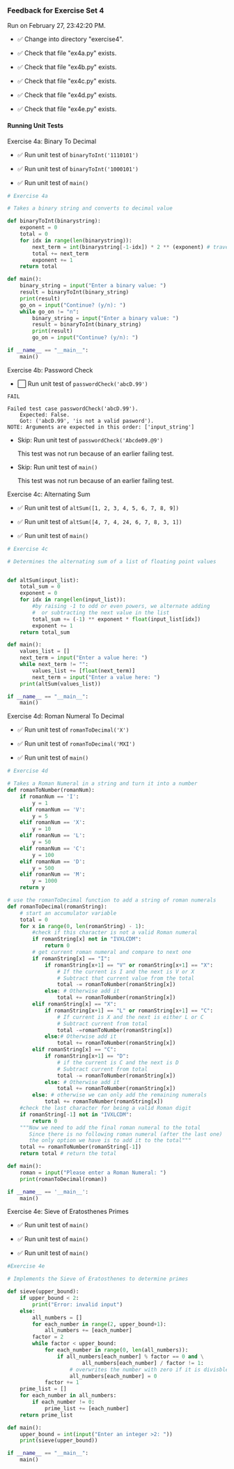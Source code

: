 ### Feedback for Exercise Set 4

Run on February 27, 23:42:20 PM.

+ :white_check_mark: Change into directory "exercise4".

+ :white_check_mark: Check that file "ex4a.py" exists.

+ :white_check_mark: Check that file "ex4b.py" exists.

+ :white_check_mark: Check that file "ex4c.py" exists.

+ :white_check_mark: Check that file "ex4d.py" exists.

+ :white_check_mark: Check that file "ex4e.py" exists.

#### Running Unit Tests

Exercise 4a: Binary To Decimal

+ :white_check_mark: Run unit test of `binaryToInt('1110101')`

+ :white_check_mark: Run unit test of `binaryToInt('1000101')`

+ :white_check_mark: Run unit test of `main()`
```python
# Exercise 4a

# Takes a binary string and converts to decimal value

def binaryToInt(binarystring):
    exponent = 0
    total = 0
    for idx in range(len(binarystring)):
        next_term = int(binarystring[-1-idx]) * 2 ** (exponent) # traverses string backwards
        total += next_term
        exponent += 1
    return total

def main():
    binary_string = input("Enter a binary value: ")
    result = binaryToInt(binary_string)
    print(result)
    go_on = input("Continue? (y/n): ")
    while go_on != "n":
        binary_string = input("Enter a binary value: ")
        result = binaryToInt(binary_string)
        print(result)
        go_on = input("Continue? (y/n): ")

if __name__ == "__main__":
    main()

```

Exercise 4b: Password Check

+ :white_large_square: Run unit test of `passwordCheck('abcD.99')`
```
FAIL 

Failed test case passwordCheck('abcD.99').
    Expected: False.
    Got: ('abcD.99', 'is not a valid pasword').
NOTE: Arguments are expected in this order: ['input_string']
```

+ Skip: Run unit test of `passwordCheck('Abcde09.@9')`

  This test was not run because of an earlier failing test.

+ Skip: Run unit test of `main()`

  This test was not run because of an earlier failing test.

Exercise 4c: Alternating Sum

+ :white_check_mark: Run unit test of `altSum([1, 2, 3, 4, 5, 6, 7, 8, 9])`

+ :white_check_mark: Run unit test of `altSum([4, 7, 4, 24, 6, 7, 8, 3, 1])`

+ :white_check_mark: Run unit test of `main()`
```python
# Exercise 4c

# Determines the alternating sum of a list of floating point values


def altSum(input_list):
    total_sum = 0
    exponent = 0
    for idx in range(len(input_list)):
        #by raising -1 to odd or even powers, we alternate adding
        #  or subtracting the next value in the list
        total_sum += (-1) ** exponent * float(input_list[idx])
        exponent += 1
    return total_sum

def main():
    values_list = []
    next_term = input("Enter a value here: ")
    while next_term != "":
        values_list += [float(next_term)]
        next_term = input("Enter a value here: ")
    print(altSum(values_list))

if __name__ == "__main__":
    main()

```

Exercise 4d: Roman Numeral To Decimal

+ :white_check_mark: Run unit test of `romanToDecimal('X')`

+ :white_check_mark: Run unit test of `romanToDecimal('MXI')`

+ :white_check_mark: Run unit test of `main()`
```python
# Exercise 4d

# Takes a Roman Numeral in a string and turn it into a number
def romanToNumber(romanNum):
    if romanNum == 'I':
        y = 1
    elif romanNum == 'V':
        y = 5
    elif romanNum == 'X':
        y = 10
    elif romanNum == 'L':
        y = 50
    elif romanNum == 'C':
        y = 100
    elif romanNum == 'D':
        y = 500
    elif romanNum == 'M':
        y = 1000
    return y

# use the romanToDecimal function to add a string of roman numerals
def romanToDecimal(romanString):
    # start an accumulator variable
    total = 0
    for x in range(0, len(romanString) - 1):
        #check if this character is not a valid Roman numeral
        if romanString[x] not in "IVXLCDM":
            return 0
        # get current roman numeral and compare to next one
        if romanString[x] == "I":
            if romanString[x+1] == "V" or romanString[x+1] == "X":
                # If the current is I and the next is V or X
                # Subtract that current value from the total
                total -= romanToNumber(romanString[x])
            else: # Otherwise add it
                total += romanToNumber(romanString[x])
        elif romanString[x] == "X":
            if romanString[x+1] == "L" or romanString[x+1] == "C":
                # If current is X and the next is either L or C
                # Subtract current from total
                total -=romanToNumber(romanString[x])
            else:# Otherwise add it
                total += romanToNumber(romanString[x])
        elif romanString[x] == "C":
            if romanString[x+1] == "D":
                # if the current is C and the next is D
                # Subtract current from total
                total -= romanToNumber(romanString[x])
            else: # Otherwise add it
                total += romanToNumber(romanString[x])
        else: # otherwise we can only add the remaining numerals
            total += romanToNumber(romanString[x])
    #check the last character for being a valid Roman digit
    if romanString[-1] not in "IVXLCDM":
        return 0
    """Now we need to add the final roman numeral to the total
       Since there is no following roman numeral (after the last one)
       the only option we have is to add it to the total"""
    total += romanToNumber(romanString[-1])
    return total # return the total

def main():
    roman = input("Please enter a Roman Numeral: ")
    print(romanToDecimal(roman))

if __name__ == '__main__':
    main()

```

Exercise 4e: Sieve of Eratosthenes Primes

+ :white_check_mark: Run unit test of `main()`

+ :white_check_mark: Run unit test of `main()`

+ :white_check_mark: Run unit test of `main()`
```python
#Exercise 4e

# Implements the Sieve of Eratosthenes to determine primes

def sieve(upper_bound):
    if upper_bound < 2:
        print("Error: invalid input")
    else:
        all_numbers = []
        for each_number in range(2, upper_bound+1):
            all_numbers += [each_number]
        factor = 2
        while factor < upper_bound:
            for each_number in range(0, len(all_numbers)):
                if all_numbers[each_number] % factor == 0 and \
                        all_numbers[each_number] / factor != 1:
                    # overwrites the number with zero if it is divisble by factor
                    all_numbers[each_number] = 0
            factor += 1
    prime_list = []
    for each_number in all_numbers:
        if each_number != 0:
            prime_list += [each_number]
    return prime_list

def main():
    upper_bound = int(input("Enter an integer >2: "))
    print(sieve(upper_bound))

if __name__ == "__main__":
    main()

```

